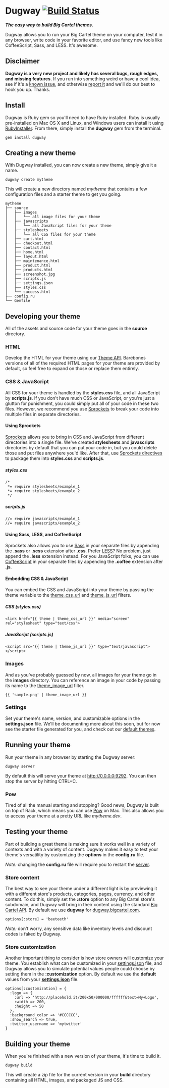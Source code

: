 # Dugway [![Build Status](https://travis-ci.org/bigcartel/dugway.png)](https://travis-ci.org/bigcartel/dugway)

**_The easy way to build Big Cartel themes._**

Dugway allows you to run your Big Cartel theme on your computer, test it in any browser, write code in your favorite editor, and use fancy new tools like CoffeeScript, Sass, and LESS. It's awesome.

## Disclaimer

**Dugway is a very new project and likely has several bugs, rough edges, and missing features.** If you run into something weird or have a cool idea, see if it's a [known issue](https://github.com/bigcartel/dugway/issues), and otherwise [report it](https://github.com/bigcartel/dugway/issues/new) and we'll do our best to hook you up. Thanks.

## Install

Dugway is Ruby gem so you'll need to have Ruby installed. Ruby is usually pre-installed on Mac OS X and Linux, and Windows users can install it using [RubyInstaller](http://rubyinstaller.org). From there, simply install the **dugway** gem from the terminal.

    gem install dugway

## Creating a new theme

With Dugway installed, you can now create a new theme, simply give it a name.

    dugway create mytheme

This will create a new directory named *mytheme* that contains a few configuration files and a starter theme to get you going.

    mytheme
    ├── source
    │   ├── images
    │   │   └── all image files for your theme
    │   ├── javascripts
    │   │   └── all JavaScript files for your theme
    │   ├── stylesheets
    │   │   └── all CSS files for your theme
    │   ├── cart.html
    │   ├── checkout.html
    │   ├── contact.html
    │   ├── home.html
    │   ├── layout.html
    │   ├── maintenance.html
    │   ├── product.html
    │   ├── products.html
    │   ├── screenshot.jpg
    │   ├── scripts.js
    │   ├── settings.json
    │   ├── styles.css
    │   └── success.html
    ├── config.ru
    └── Gemfile


## Developing your theme

All of the assets and source code for your theme goes in the **source** directory.

### HTML

Develop the HTML for your theme using our [Theme API](http://help.bigcartel.com/customer/portal/articles/772788-creating-a-custom-theme). Barebones versions of all of the required HTML pages for your theme are provided by default, so feel free to expand on those or replace them entirely.

### CSS & JavaScript

All CSS for your theme is handled by the **styles.css** file, and all JavaScript by **scripts.js**. If you don't have much CSS or JavaScript, or you're just a glutton for punishment, you could simply put all of your code in these two files. However, we recommend you use [Sprockets](http://getsprockets.org) to break your code into multiple files in separate directories.

#### Using Sprockets

[Sprockets](http://getsprockets.org) allows you to bring in CSS and JavaScript from different directories into a single file. We've created **stylesheets** and **javascripts** directories by default that you can put your code in, but you could delete those and put files anywhere you'd like. After that, use [Sprockets directives](https://github.com/sstephenson/sprockets#the-directive-processor) to package them into **styles.css** and **scripts.js**.

##### styles.css

    /*
     *= require stylesheets/example_1
     *= require stylesheets/example_2
     */

##### scripts.js

    //= require javascripts/example_1
    //= require javascripts/example_2

#### Using Sass, LESS, and CoffeeScript

Sprockets also allows you to use [Sass](http://sass-lang.com) in your separate files by appending the **.sass** or **.scss** extension after **.css**. Prefer [LESS](http://lesscss.org)? No problem, just append the **.less** extension instead. For you JavaScript folks, you can use [CoffeeScript](http://coffeescript.org) in your separate files by appending the **.coffee** extension after **.js**.

#### Embedding CSS & JavaScript

You can embed the CSS and JavaScript into your theme by passing the theme variable to the [theme_css_url](http://help.bigcartel.com/customer/portal/articles/772749-filters#url) and [theme_js_url](http://help.bigcartel.com/customer/portal/articles/772749-filters#url) filters.

##### CSS (styles.css)

    <link href="{{ theme | theme_css_url }}" media="screen" rel="stylesheet" type="text/css">

##### JavaScript (scripts.js)

    <script src="{{ theme | theme_js_url }}" type="text/javascript"></script>

### Images

And as you've probably guessed by now, all images for your theme go in the **images** directory. You can reference an image in your code by passing its name to the [theme_image_url](http://help.bigcartel.com/customer/portal/articles/772749-filters#url) filter.

    {{ 'sample.png' | theme_image_url }}

### Settings

Set your theme's name, version, and customizable options in the **settings.json** file. We'll be documenting more about this soon, but for now see the starter file generated for you, and check out our [default themes](https://github.com/organizations/bigcartel-themes).

## Running your theme

Run your theme in any browser by starting the Dugway server:

    dugway server

By default this will serve your theme at http://0.0.0.0:9292. You can then stop the server by hitting CTRL+C.

### Pow

Tired of all the manual starting and stopping? Good news, Dugway is built on top of Rack, which means you can use [Pow](http://pow.cx) on Mac. This also allows you to access your theme at a pretty URL like _mytheme.dev_.

## Testing your theme

Part of building a great theme is making sure it works well in a variety of contexts and with a variety of content. Dugway makes it easy to test your theme's versatility by customizing the **options** in the **config.ru** file.

*Note:* changing the **config.ru** file will require you to restart the [server](#running-your-theme).

### Store content

The best way to see your theme under a different light is by previewing it with a different store's products, categories, pages, currency, and other content. To do this, simply set the **:store** option to any Big Cartel store's subdomain, and Dugway will bring in their content using the standard [Big Cartel API](http://help.bigcartel.com/customer/portal/articles/772771-api). By default we use **dugway** for [dugway.bigcartel.com](http://dugway.bigcartel.com).

    options[:store] = 'beeteeth'

*Note:* don't worry, any sensitive data like inventory levels and discount codes is faked by Dugway.

### Store customization

Another important thing to consider is how store owners will customize your theme. You establish what can be customized in your [settings.json](#settings) file, and Dugway allows you to simulate potential values people could choose by setting them in the **:customization** option. By default we use the **default** values from your **[settings.json](#settings)** file.

    options[:customization] = {
      :logo => {
        :url => 'http://placehold.it/200x50/000000/ffffff&text=My+Logo',
        :width => 200,
        :height => 50
      },
      :background_color => '#CCCCCC',
      :show_search => true,
      :twitter_username => 'mytwitter'
    }

## Building your theme

When you're finished with a new version of your theme, it's time to build it.

    dugway build

This will create a zip file for the current version in your **build** directory containing all HTML, images, and packaged JS and CSS.
